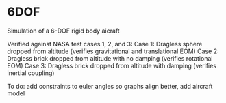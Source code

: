 # 6DOF
Simulation of a 6-DOF rigid body aicraft

Verified against NASA test cases 1, 2, and 3:
Case 1: Dragless sphere dropped from altitude (verifies gravitational and translational EOM)
Case 2: Dragless brick dropped from altitude with no damping (verifies rotational EOM)
Case 3: Dragless brick dropped from altitude with damping (verifies inertial coupling)

To do: add constraints to euler angles so graphs align better, add aircraft model
